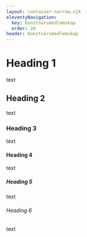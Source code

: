 ```yaml
---
layout: container-narrow.njk
eleventyNavigation:
  key: Konstnärsmedlemskap
  order: 20
header: Konstnärsmedlemskap
---
```


# Heading 1
text

## Heading 2
text

### Heading 3
text

#### Heading 4
text

##### Heading 5
text

###### Heading 6
text
